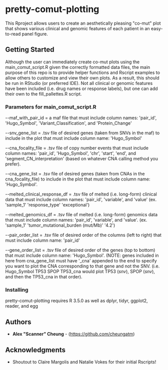 # pretty-comut-plotting

This Rproject allows users to create an aesthetically pleasing "co-mut" plot that shows various clinical and genomic features of each patient in an easy-to-read panel figure.

## Getting Started

Although the user can immediately create co-mut plots using the main_comut_script.R given the correctly formatted data files, the main purpose of this repo is to provide helper functions and Rscript examples to allow others to customize and view their own plots. As a result, this should be run in RStudio (or preferred IDE). Not all clinical or genomic features have been included (i.e. drug names or response labels), but one can add their own to the fill_pallettes.R script.

### Parameters for main_comut_script.R

--maf_with_pair_id = a maf file that must include column names: 'pair_id', 'Hugo_Symbol', 'Variant_Classification', and 'Protein_Change'

--snv_gene_list = .tsv file of desired genes (taken from SNVs in the maf) to include in the plot that must include column name: 'Hugo_Symbol'

--cna_focality_file = .tsv file of copy number events that must include column names: 'pair_id', 'Hugo_Symbol', 'chr', 'start', 'end', and 'segment_CN_interpretation' (based on whatever CNA calling method you prefer).

--cna_gene_list = .tsv file of desired genes (taken from CNAs in the cna_focality_file) to include in the plot that must include column name: 'Hugo_Symbol'.

--melted_clinical_response_df = .tsv file of melted (i.e. long-form) clinical data that must include column names: 'pair_id', 'variable', and 'value' (ex. 'sample_1' 'response_type' 'exceptional')

--melted_genomics_df = .tsv file of melted (i.e. long-form) genomics data that must include column names: 'pair_id', 'variable', and 'value'. (ex. 'sample_1' 'tumor_mutational_burden (mut/Mb)' '4.2')

--pair_order_list = .tsv file of desired order of the columns (left to right) that must include column name: 'pair_id'

--gene_order_list = .tsv file of desired order of the genes (top to bottom) that must include column name: 'Hugo_Symbol'.
(NOTE: genes included in here from cna_gene_list must have '\_cna' appended to the end to specify you want to plot the CNA corresponding to that gene and not the SNV. (i.e. Hugo_Symbol TP53 SPOP TP53_cna would plot TP53 (_snv_), SPOP (_snv_), and then the TP53_cna in that order). 

### Installing

pretty-comut-plotting requires R 3.5.0 as well as dplyr, tidyr, ggplot2, reader, and egg

## Authors

* **Alex "Scanner" Cheung** - (https://github.com/cheungatm)

## Acknowledgments

* Shoutout to Claire Margolis and Natalie Vokes for their initial Rscripts!

